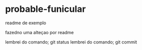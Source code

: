 # probable-funicular
readme de exemplo

fazedno uma alteçao por readme

lembrei do comando; git status
lembrei do comando; git commit


